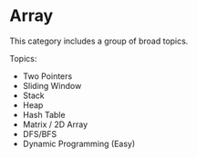 # Array

This category includes a group of broad topics.

Topics:
- Two Pointers
- Sliding Window
- Stack
- Heap
- Hash Table
- Matrix / 2D Array
- DFS/BFS
- Dynamic Programming (Easy)